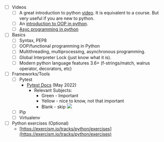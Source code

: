 - [ ] Videos
	- [ ] A great introduction to python [video](https://www.youtube.com/watch?v=t8pPdKYpowI&ab_channel=TechWorldwithNana). It is equivalent to a course. But very useful if you are new to python. 
	- [ ] An [introduction to OOP in python](https://www.youtube.com/watch?v=JeznW_7DlB0&ab_channel=TechWithTim). 
	- [ ] [Asyc programming in python](https://www.youtube.com/watch?v=t5Bo1Je9EmE&ab_channel=TechWithTim)
- [ ] Basics
	- [ ] Syntax, PEP8
	- [ ] OOP/functional programming in Python
	- [ ] Multithreading, multiprocessing, asynchronous programming. 
	- [ ] Global Interpreter Lock (just know what it is).
	- [ ] Modern python language features 3.6+ (f-strings/match, walrus operator, decorators, etc)
- [ ] Frameworks/Tools
	- [ ] Pytest
		- [Pytest Docs](https://drive.google.com/file/d/1NiS19lnnmVQxcPaEvnzM4K-y4RA0LiYb/view?usp=sharing) (May 2022)
			- Relevant Subjects:
				- Green - Important
				- Yellow - nice to know, not that important
				- Blank - skip
				![](https://lh3.googleusercontent.com/YAIGhOAbh0qqBZLhMQ_IJQm4PamkCn-iYqcF9XvSeJXKu3kCBfc5qHdtFT42BeWOSYwxVqptZgV065MvoFr0XoLP6eART-g8UcAO0L-6jeYWOG7Q03i8n6sEk0Orz1rDGam1jTMVvLzBooY7OA)
	- [ ] Pip
	- [ ] Virtualenv
- [ ] Python exercises (Optional)
	- [https://exercism.io/tracks/python/exercises](https://exercism.io/tracks/python/exercises)


